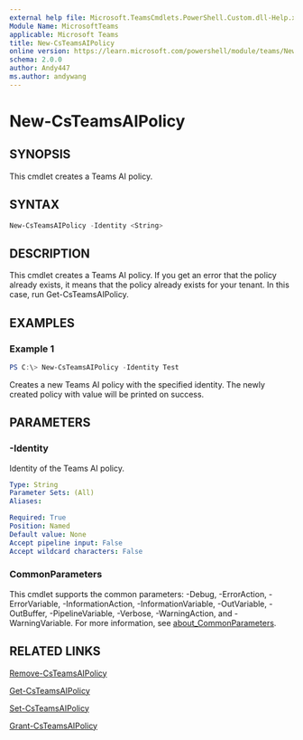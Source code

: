 ```yaml
---
external help file: Microsoft.TeamsCmdlets.PowerShell.Custom.dll-Help.xml
Module Name: MicrosoftTeams
applicable: Microsoft Teams
title: New-CsTeamsAIPolicy
online version: https://learn.microsoft.com/powershell/module/teams/New-CsTeamsAIPolicy
schema: 2.0.0
author: Andy447
ms.author: andywang
---
```



# New-CsTeamsAIPolicy

## SYNOPSIS
This cmdlet creates a Teams AI policy.

## SYNTAX

```powershell
New-CsTeamsAIPolicy -Identity <String>
```

## DESCRIPTION
This cmdlet creates a Teams AI policy. If you get an error that the policy already exists, it means that the policy already exists for your tenant. In this case, run Get-CsTeamsAIPolicy.

## EXAMPLES

### Example 1
```powershell
PS C:\> New-CsTeamsAIPolicy -Identity Test
```
Creates a new Teams AI policy with the specified identity.
The newly created policy with value will be printed on success.


## PARAMETERS

### -Identity
Identity of the Teams AI policy.

```yaml
Type: String
Parameter Sets: (All)
Aliases:

Required: True
Position: Named
Default value: None
Accept pipeline input: False
Accept wildcard characters: False
```

### CommonParameters
This cmdlet supports the common parameters: -Debug, -ErrorAction, -ErrorVariable, -InformationAction, -InformationVariable, -OutVariable, -OutBuffer, -PipelineVariable, -Verbose, -WarningAction, and -WarningVariable. For more information, see [about_CommonParameters](https://go.microsoft.com/fwlink/?LinkID=113216).


## RELATED LINKS
[Remove-CsTeamsAIPolicy](Remove-CsTeamsAIPolicy.yml)

[Get-CsTeamsAIPolicy](Get-CsTeamsAIPolicy.yml)

[Set-CsTeamsAIPolicy](Set-CsTeamsAIPolicy.yml)

[Grant-CsTeamsAIPolicy](Grant-CsTeamsAIPolicy.yml)